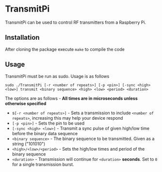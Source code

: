 # TransmitPi

TransmitPi can be used to control RF transmitters from a Raspberry Pi. 

  
## Installation
After cloning the package execute `make` to compile the code

## Usage
TransmitPi must be run as sudo. Usage is as follows
```
sudo ./TransmitPi [-r <number of repeats>] [-p <pin>] [-sync <high> <low>] transmit <binary sequence> <high> <low> <period> <duration>
```
The options are as follows - **All times are in microseconds unless otherwise specified**

* s`[-r <number of repeats>]` - Sets a transmission to include `<number of repeats>`, increasing this may help your device respond
* `[-p <pin>]` - Sets the pin to be used
* `[-sync <high> <low>]` - Transmit a sync pulse of given high/low time before the binary data sequence
* `<binary sequence>` - The binary sequence to be transmitted. Given as a string ("101010")
* `<high>/<low>/<period>` - Sets the high/low times and period of the binary sequence
* `<duration>` - Transmission will continue for `<duration>` **seconds**. Set to `0` for a single transmission burst.

